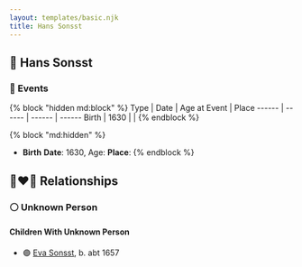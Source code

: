 ```yaml
---
layout: templates/basic.njk
title: Hans Sonsst
---
```

## 🔵 Hans Sonsst

### 📆 Events

{% block "hidden md:block" %}
Type | Date | Age at Event | Place
------ | ------ | ------ | ------
Birth | 1630 |  |
{% endblock %}

{% block "md:hidden" %}
- **Birth**
**Date**: 1630, Age:
**Place**:
{% endblock %}

## 👩‍❤️‍👨 Relationships

### ⚪ Unknown Person

#### Children With Unknown Person
* 🟣 [Eva Sonsst](/people/4/40351050), b. abt 1657